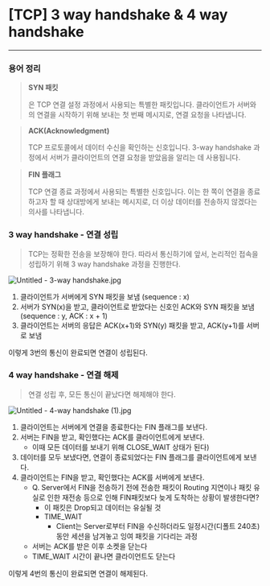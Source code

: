 # [TCP] 3 way handshake & 4 way handshake

---

### 용어 정리

> **SYN 패킷**
> 
> 
> 은 TCP 연결 설정 과정에서 사용되는 특별한 패킷입니다. 클라이언트가 서버와의 연결을 시작하기 위해 보내는 첫 번째 메시지로, 연결 요청을 나타냅니다.
> 

> **ACK(Acknowledgment)**
> 
> 
> TCP 프로토콜에서 데이터 수신을 확인하는 신호입니다. 3-way handshake 과정에서 서버가 클라이언트의 연결 요청을 받았음을 알리는 데 사용됩니다.
> 

> **FIN 플래그**
> 
> 
> TCP 연결 종료 과정에서 사용되는 특별한 신호입니다. 이는 한 쪽이 연결을 종료하고자 할 때 상대방에게 보내는 메시지로, 더 이상 데이터를 전송하지 않겠다는 의사를 나타냅니다.
> 

### **3 way handshake - 연결 성립**

> TCP는 정확한 전송을 보장해야 한다. 따라서 통신하기에 앞서, 논리적인 접속을 성립하기 위해 3 way handshake 과정을 진행한다.
> 

![Untitled - 3-way handshake.jpg](Untitled_-_3-way_handshake.jpg)

1. 클라이언트가 서버에게 SYN 패킷을 보냄 (sequence : x)
2. 서버가 SYN(x)을 받고, 클라이언트로 받았다는 신호인 ACK와 SYN 패킷을 보냄 (sequence : y, ACK : x + 1)
3. 클라이언트는 서버의 응답은 ACK(x+1)와 SYN(y) 패킷을 받고, ACK(y+1)를 서버로 보냄

이렇게 3번의 통신이 완료되면 연결이 성립된다. 

### **4 way handshake - 연결 해제**

> 연결 성립 후, 모든 통신이 끝났다면 해제해야 한다.
> 

![Untitled - 4-way handshake (1).jpg](Untitled_-_4-way_handshake_(1).jpg)

1. 클라이언트는 서버에게 연결을 종료한다는 FIN 플래그를 보낸다.
2. 서버는 FIN을 받고, 확인했다는 ACK를 클라이언트에게 보낸다. 
    - 이때 모든 데이터를 보내기 위해 CLOSE_WAIT 상태가 된다)
3. 데이터를 모두 보냈다면, 연결이 종료되었다는 FIN 플래그를 클라이언트에게 보낸다.
4. 클라이언트는 FIN을 받고, 확인했다는 ACK를 서버에게 보낸다. 
    - Q. Server에서 FIN을 전송하기 전에 전송한 패킷이 Routing 지연이나 패킷 유실로 인한 재전송 등으로 인해 FIN패킷보다 늦게 도착하는 상황이 발생한다면?
        - 이 패킷은 Drop되고 데이터는 유실될 것
        - TIME_WAIT
            - Client는 Server로부터 FIN을 수신하더라도 일정시간(디폴트 240초) 동안 세션을 남겨놓고 잉여 패킷을 기다리는 과정
    - 서버는 ACK를 받은 이후 소켓을 닫는다
    - TIME_WAIT 시간이 끝나면 클라이언트도 닫는다

이렇게 4번의 통신이 완료되면 연결이 해제된다.
